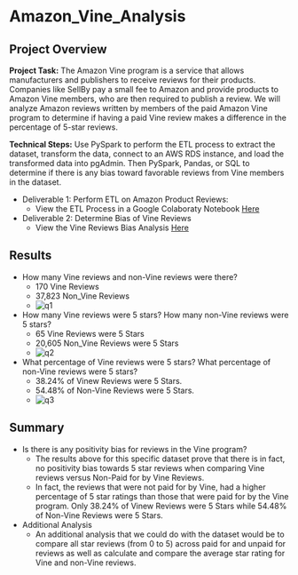 # Amazon_Vine_Analysis
## Project Overview
**Project Task:** The Amazon Vine program is a service that allows manufacturers and publishers to receive reviews for their products. Companies like SellBy pay a small fee to Amazon and provide products to Amazon Vine members, who are then required to publish a review. We will analyze Amazon reviews written by members of the paid Amazon Vine program to determine if having a paid Vine review makes a difference in the percentage of 5-star reviews.

**Technical Steps:** Use PySpark to perform the ETL process to extract the dataset, transform the data, connect to an AWS RDS instance, and load the transformed data into pgAdmin. Then PySpark, Pandas, or SQL to determine if there is any bias toward favorable reviews from Vine members in the dataset.
* Deliverable 1: Perform ETL on Amazon Product Reviews:
    * View the ETL Process in a Google Colaboraty Notebook [Here](https://github.com/Angienoelhaverly/Amazon_Vine_Analysis/blob/main/Amazon_Reviews_ETL.ipynb)
* Deliverable 2: Determine Bias of Vine Reviews
    * View the Vine Reviews Bias Analysis [Here](https://github.com/Angienoelhaverly/Amazon_Vine_Analysis/blob/main/Vine_Review_Analysis.ipynb)

## Results
* How many Vine reviews and non-Vine reviews were there?
    * 170 Vine Reviews
    * 37,823 Non_Vine Reviews
    * ![q1](https://user-images.githubusercontent.com/73972332/112770130-fd94e180-8fd9-11eb-82b3-8c39763af392.png)
* How many Vine reviews were 5 stars? How many non-Vine reviews were 5 stars?
    * 65 Vine Reviews were 5 Stars
    * 20,605 Non_Vine Reviews were 5 Stars
    * ![q2](https://user-images.githubusercontent.com/73972332/112770134-0dacc100-8fda-11eb-9789-40798935fb7f.png)
*  What percentage of Vine reviews were 5 stars? What percentage of non-Vine reviews were 5 stars?
    *  38.24% of Vinew Reviews were 5 Stars. 
    *  54.48% of Non-Vine Reviews were 5 Stars. 
    *  ![q3](https://user-images.githubusercontent.com/73972332/112770155-2fa64380-8fda-11eb-8f89-d28a0eae36a4.png)

## Summary
* Is there is any positivity bias for reviews in the Vine program?
   * The results above for this specific dataset prove that there is in fact, no positivity bias towards 5 star reviews when comparing Vine reviews versus Non-Paid for by Vine Reviews. 
   * In fact, the reviews that were not paid for by Vine, had a higher percentage of 5 star ratings than those that were paid for by the Vine program. Only 38.24% of Vinew Reviews were 5 Stars while 54.48% of Non-Vine Reviews were 5 Stars.
* Additional Analysis
   * An additional analysis that we could do with the dataset would be to compare all star reviews (from 0 to 5) across paid for and unpaid for reviews as well as calculate and compare the average star rating for Vine and non-Vine reviews. 
